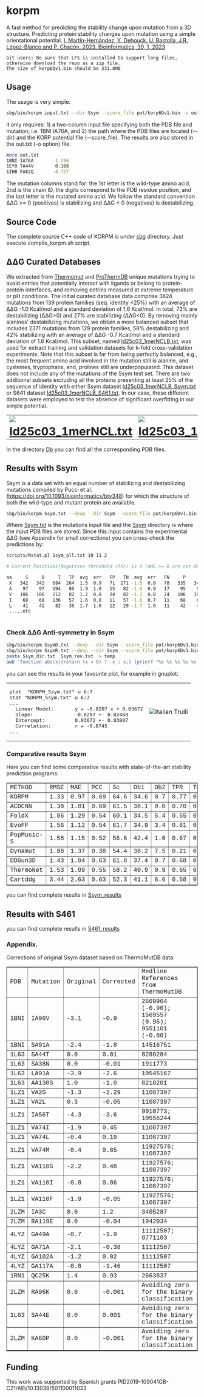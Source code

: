 # korpm

A fast method for predicting the stability change upon mutation from a 3D structure. Predicting protein stability changes upon mutation using a simple orientational potential. [I. Martín-Hernández, Y. Dehouck, U. Bastolla, J.R. López-Blanco and P. Chacón. 2023. Bioinformatics, 39, 1, 2023](https://academic.oup.com/bioinformatics/article/39/1/btad011/6984713) 
```
Git users: Be sure that LFS is installed to support long files, otherwise download the repo as a zip file.
The size of korp6Dv1.bin should be 331.8MB
```
## Usage 

The usage is very simple:  

```sh
sbg/bin/korpm input.txt --dir Ssym --score_file pot/korp6Dv1.bin -o out.txt
```
it only requires: 1) a two-column input file specifying both the PDB file and mutation, i.e. 1BNI IA76A,  and 2) the path where the PDB files are located (--dir) and the KORP potential file (--score_file).  The results are also stored in the out.txt (-o option) file.

```sh
more out.txt
1BNI IA76A       -1.396
1EY0 TA44V        0.108
1IHB FA82Q       -0.727
```
The mutation columns stand for: the 1st letter is the wild-type amino acid, 2nd is the chain ID, the digits correspond to the PDB residue position, and the last letter is the mutated amino acid. We follow the standard convention ΔΔG >= 0 (positives) is stabilizing and ΔΔG < 0 (negatives) is destabilizing.

## Source Code

The complete source C++ code of KORPM  is under [sbg](sbg) directory. Just execute compile_korpm.sh script.

## ΔΔG Curated Databases

We extracted from [Thermomut](http://biosig.unimelb.edu.au/thermomutdb/) and [ProThermDB](https://web.iitm.ac.in/bioinfo2/prothermdb/index.html) unique mutations trying to avoid entries that potentially interact with ligands or belong to protein-protein interfaces, 
and removing entries measured at extreme temperature or pH conditions. The initial curated database data comprise 3824 mutations from 139 protein families
 (seq. identity <25%) with an average of ΔΔG -1.0 Kcal/mol and a standard deviation of 1.6 Kcal/mol. In total, 73% are destabilizing (ΔΔG>0) and 27% are stabilizing (ΔΔG<0). 
 By removing mainly alanines' destabilizing mutations, we obtain a more balanced subset that includes 2371 mutations from 129 protein families, 58% destabilizing and 42% stabilizing with an average of ΔΔG -0.7 Kcal/mol and a standard deviation of 1.6 Kcal/mol. 
 This subset, named [Id25c03_1merNCLB.txt](Id25c03_1merNCLB.txt), was used for extract training and validation datasets for k-fold cross-validation experiments. Note that this subset is far from being perfectly balanced, e.g., the most frequent amino acid involved 
 in the mutation still is alanine, and cysteines, tryptophans, and, prolines still are underpopulated. This dataset does not include any of the mutations of the Ssym test set. There are two additional subsets excluding 
 all the proteins presenting at least 25% of the sequence of identity with either Ssym dataset [Id25c03_1merNCLB_Ssym.txt](Id25c03_1merNCLB_Ssym.txt) or S641 dataset
 [Id25c03_1merNCLB_S461.txt](Id25c03_1merNCLB_S461.txt). In our case, these different datasets were employed to test the absence of significant overfitting in our simple potential. 
 
<table border="0">

 <tr>
    <td>
     <img src="images/unbalanced.jpg">  </td>
    <td> 
      <img src="images/balanced.jpg">  </td>
 </tr>
  <tr>
    <td align="center" ><b style="font-size:30px"><a href="Id25c03_1merNCL.txt">Id25c03_1merNCL.txt</a> </b></td>
    <td align="center" ><b style="font-size:30px"><a href="Id25c03_1merNCLB.txt">Id25c03_1merNCLB.txt</a> </b></td>
 </tr></table>

In the directory [Db](Db) you can find all the corresponding PDB files. 

## Results with Ssym

Ssym is a data set with an equal number of stabilizing and destabilizing mutations compiled by Pucci et al. (https://doi.org/10.1093/bioinformatics/bty348) for which the structure of both the wild-type and mutant protein are available.  

```sh
sbg/bin/korpm Ssym.txt --dexp --dir Ssym --score_file pot/korp6Dv1.bin -o Ssym_all.txt
```
Where [Ssym.txt](Ssym.txt) is the mutations input file and the [Ssym](Ssym) directory is where the input PDB files are stored. Since this input contains the experimental ΔΔG (see Appendix for small corrections) you can cross-check the predictions by: 
```sh
scripts/Mstat.pl Ssym_all.txt 10 11 2

# Current Positives|Negatives threshold (thr) is 0 (ddG >= 0 are not-destabilizing [positives] and ddG < 0 are destabilizing [negatives]).

aa     S     D     T   TP  avg  err   FP   TN  avg  err   FN     P     N   SEN   SPE   PPV   NPV   ACC  accn  RMSE  MAE   PCC    Sc    Ob1   Ob2  MCC
 X   342   342   684  264  1.5  0.9   71  271 -1.5  0.8   78   335   349 0.772 0.792 0.788 0.777 0.782 0.782 1.331 0.969 0.695  64.6  34.6   0.7  0.56
 A    97    97   194   80  1.9  1.0   15   82 -1.9  0.9   17    95    99 0.825 0.845 0.842 0.828 0.835 0.835 1.525 1.089 0.744  67.0  32.0   1.0  0.67
 V   106   106   212   82  1.2  0.8   24   82 -1.2  0.8   24   106   106 0.774 0.774 0.774 0.774 0.774 0.774 1.187 0.871 0.691  64.6  35.4   0.0  0.55
 I    68    68   136   57  1.6  0.8   11   57 -1.6  0.7   11    68    68 0.838 0.838 0.838 0.838 0.838 0.838 1.128 0.890 0.810  66.9  31.6   1.5  0.68
 L    41    41    82   30  1.7  1.0   12   29 -1.7  1.0   11    42    40 0.732 0.707 0.714 0.725 0.720 0.720 1.507 1.123 0.638  62.2  37.8   0.0  0.44
 .....etc
 
```

 
### Check ΔΔG Anti-symmetry in Ssym

```sh
sbg/bin/korpm SsymD.txt --dexp --dir Ssym --score_file pot/korp6Dv1.bin -o Ssym_dir.txt
sbg/bin/korpm SsymR.txt --dexp --dir Ssym --score_file pot/korp6Dv1.bin -o Ssym_rev.txt
paste Ssym_dir.txt  Ssym_rev.txt  > temp
awk 'function abs(x){return (x < 0) ? -x : x;} {printf "%s %s %s %s %s %s %s %f  %f %s %s\n",$1,$19, $2, $20, $10, $11,$29, ($11+$29), abs(($11+$29)), $3, $4  }' temp > KORPM_Ssym.txt
```

you can see the results in your favourite plot, for example in gnuplot:


<table border="0">

 <tr>
    <td>
<pre>
plot  "KORPM_Ssym.txt" u 6:7
stat "KORPM_Ssym.txt" u 6:7
...
  Linear Model:       y = -0.8207 x + 0.03672
  Slope:              -0.8207 +- 0.02468
  Intercept:          0.03672 +- 0.03807
  Correlation:        r = -0.8745
...
</pre>
  </td>
    <td> 
      <img src="images/gnuplot.jpg" alt="Italian Trulli">  </td>
 </tr>
</table>

### Comparative results Ssym

Here you can find some comparative results with state-of-the-art stability prediction programs:
<font size="8" face="Courier New" >
<table border="1">
<tr><td>METHOD</td><td>RMSE</td><td>MAE</td><td>PCC</td><td>Sc</td><td>Ob1</td><td>Ob2</td><td>TPR</td><td>TNR</td><td> PPV</td><td>NPV</td><td>ACC</td><td>MCC</td><td>AROC</td><td>APRC</td></tr>
<tr><td>KORPM</td><td>1.33</td><td>0.97</td><td>0.69</td><td>64.6</td><td>34.6</td><td>0.7</td><td>0.77</td><td>0.79</td><td>0.79</td><td>0.78</td><td>0.78</td><td>0.56</td><td>0.86</td><td>0.86</td></tr>
<tr><td>ACDCNN</td><td>1.38</td><td>1.01</td><td>0.69</td><td>61.5</td><td>38.1</td><td>0.0</td><td>0.70</td><td>0.70</td><td>0.70</td><td>0.70</td><td>0.70</td><td>0.40</td><td>0.80</td><td>0.80</td></tr>
<tr><td>FoldX</td><td>1.86</td><td>1.29</td><td>0.54</td><td>60.1</td><td>34.5</td><td>5.4</td><td>0.55</td><td>0.78</td><td>0.71</td><td>0.63</td><td>0.66</td><td>0.33</td><td>0.74</td><td>0.75</td></tr>
<tr><td>EvoFF</td><td>1.56</td><td>1.12</td><td>0.54</td><td>61.7</td><td>34.9</td><td>3.4</td><td>0.61</td><td>0.70</td><td>0.67</td><td>0.64</td><td>0.66</td><td>0.31</td><td>0.74</td><td>0.75</td></tr>
<tr><td>PopMusic-S</td><td>1.58</td><td>1.15</td><td>0.52</td><td>56.6</td><td>42.4</td><td>1.0</td><td>0.67</td><td>0.71</td><td>0.70</td><td>0.68</td><td>0.69</td><td>0.38</td><td>0.76</td><td>0.74</td></tr>
<tr><td>Dynamut</td><td>1.88</td><td>1.37</td><td>0.38</td><td>54.4</td><td>38.2</td><td>7.5</td><td>0.21</td><td>0.88</td><td>0.64</td><td>0.53</td><td>0.55</td><td>0.13</td><td>0.62</td><td>0.62</td></tr>
<tr><td>DDGun3D</td><td>1.43</td><td>1.04</td><td>0.63</td><td>61.8</td><td>37.4</td><td>0.7</td><td>0.68</td><td>0.69</td><td>0.69</td><td>0.69</td><td>0.69</td><td>0.37</td><td>0.75</td><td>0.76</td></tr>
<tr><td>ThermoNet</td><td>1.53</td><td>1.09</td><td>0.55</td><td>58.2</td><td>40.9</td><td>0.9</td><td>0.65</td><td>0.70</td><td>0.69</td><td>0.67</td><td>0.68</td><td>0.35</td><td>0.75</td><td>0.74</td></tr>
<tr><td>Cartddg</td><td>3.44</td><td>2.63</td><td>0.63</td><td>52.3</td><td>41.1</td><td>6.6</td><td>0.58</td><td>0.87</td><td>0.82</td><td>0.67</td><td>0.73</td><td>0.47</td><td>0.81</td><td>0.82</td></tr>
</table>
</font>

you can find complete results in [Ssym_results](Ssym_results)  

## Results with S461

you can find complete results in [S461_results](S461_results)

### Appendix.

Corrections of original Ssym dataset based on ThermoMutDB data.

<font size="8" face="Courier New" >
<table border="1">
<tr><td>PDB</td><td>Mutation</td><td>Original </td><td>Corrected </td><td> Medline References from ThermoMutDB</td></tr>
<tr><td>1BNI</td><td>IA96V</td><td>-3.1</td><td>-0.9</td><td>2669964 (-0.90); 1569557 (0.95);  9551101 (-0.80)</td></tr>
<tr><td>1BNI</td><td>SA91A</td><td>-2.4</td><td>-1.8</td><td>14516751</td></tr>
<tr><td>1L63</td><td>SA44T</td><td>0.0</td><td>0.01</td><td>8289284</td> </tr>
<tr><td>1L63</td><td>SA38N</td><td>0.0</td><td>-0.01</td><td>1911773</td></tr>
<tr><td>1L63</td><td>LA91A</td><td>-3.9</td><td>-2.6</td><td>10545167</td></tr>
<tr><td>1L63</td><td>AA130S</td><td>1.0</td><td>-1.0</td><td>8218201</td></tr>
<tr><td>1LZ1</td><td>VA2G</td><td>-1.3</td><td>-2.29</td><td>11087397</td></tr>
<tr><td>1LZ1</td><td>VA2L</td><td>0.3</td><td>-0.05</td><td>11087397</td></tr>
<tr><td>1LZ1</td><td>IA56T</td><td>-4.3</td><td>-3.6</td><td>9010773; 10556244</td></tr>
<tr><td>1LZ1</td><td>VA74I</td><td>-1.9</td><td>0.45</td><td>11087397</td></tr>
<tr><td>1LZ1</td><td>VA74L</td><td>-0.4</td><td>0.19</td><td>11087397</td></tr>
<tr><td>1LZ1</td><td>VA74M</td><td>-0.4</td><td>0.65</td><td>11927576; 11087397</td></tr>
<tr><td>1LZ1</td><td>VA110G</td><td>-2.2</td><td>0.48</td><td>11927576; 11087397</td></tr>
<tr><td>1LZ1</td><td>VA110I</td><td>-0.8</td><td>0.86</td><td>11927576; 11087397</td></tr>
<tr><td>1LZ1</td><td>VA110F</td><td>-1.9</td><td>-0.05</td><td>11927576; 11087397</td></tr>
<tr><td>2LZM</td><td>IA3C</td><td>0.0</td><td>1.2</td><td>3405287 </td></tr>
<tr><td>2LZM</td><td>RA119E</td><td>0.0</td><td>-0.04</td><td>1942034 </td></tr> 
<tr><td>4LYZ</td><td>GA49A</td><td>-0.7</td><td>-1.9</td><td>11112507; 8771183</td></tr>
<tr><td>4LYZ</td><td>GA71A</td><td>-2.1</td><td>-0.38</td><td>11112507</td></tr>
<tr><td>4LYZ</td><td>GA102A</td><td>-1.2</td><td>0.02</td><td>11112507</td></tr>
<tr><td>4LYZ</td><td>GA117A</td><td>-0.8</td><td>-1.46</td><td>11112507</td></tr>
<tr><td>1RN1</td><td>QC25K</td><td>1.4</td><td>0.93</td><td>2663837</td></tr>
<tr><td>2LZM</td><td>RA96K</td><td>0.0</td><td>-0.001</td><td>Avoiding zero for the binary classification</td></tr>
<tr><td>1L63</td><td>SA44E</td><td>0.0</td><td>0.001</td><td>Avoiding zero for the binary classification</td></tr>
<tr><td>2LZM</td><td>KA60P</td><td>0.0</td><td>-0.001</td><td>Avoiding zero for the binary classification</td></tr>
</table>
</font>

## Funding
This work was supported by Spanish grants PID2019-109041GB-C21/AEI/10.13039/501100011033 
